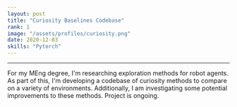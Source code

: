 ```yaml
---
layout: post
title: "Curiosity Baselines Codebase"
rank: 1
image: "/assets/profiles/curiosity.png"
date: 2020-12-03
skills: "Pytorch"
---
```


___

For my MEng degree, I'm researching exploration methods for robot agents. As part of this, I'm developing a codebase of curiosity methods to compare on a variety of environments. Additionally, I am investigating some potential improvements to these methods. Project is ongoing.